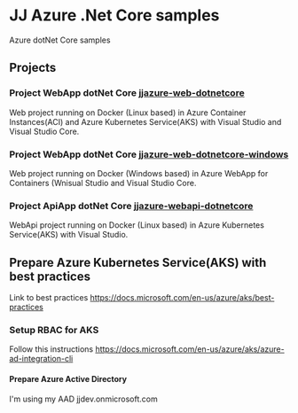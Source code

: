 # JJ Azure .Net Core samples
Azure dotNet Core samples

## Projects

### Project WebApp dotNet Core [jjazure-web-dotnetcore](src-web/README.md)
Web project running on Docker (Linux based) in Azure Container Instances(ACI) and Azure Kubernetes Service(AKS) with Visual Studio and Visual Studio Core.

### Project WebApp dotNet Core [jjazure-web-dotnetcore-windows](src-web-windows/README.md)
Web project running on Docker (Windows based) in Azure WebApp for Containers (Wnisual Studio and Visual Studio Core.

### Project ApiApp dotNet Core [jjazure-webapi-dotnetcore](src-webapi/README.md)
WebApi project running on Docker (Linux based) in Azure Kubernetes Service(AKS) with Visual Studio.

## Prepare Azure Kubernetes Service(AKS) with best practices

Link to best practices https://docs.microsoft.com/en-us/azure/aks/best-practices

### Setup RBAC for AKS

Follow this instructions https://docs.microsoft.com/en-us/azure/aks/azure-ad-integration-cli

#### Prepare Azure Active Directory

I'm using my AAD jjdev.onmicrosoft.com


